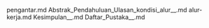 pengantar.md
Abstrak_Pendahuluan_Ulasan_kondisi_alur__.md
alur-kerja.md
Kesimpulan__.md
Daftar_Pustaka__.md
